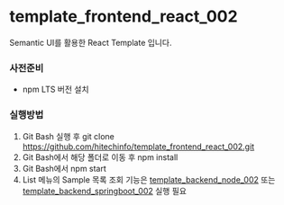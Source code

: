 # template_frontend_react_002
Semantic UI를 활용한 React Template 입니다.

### 사전준비
- npm LTS 버전 설치

### 실행방법
1. Git Bash 실행 후 git clone https://github.com/hitechinfo/template_frontend_react_002.git
2. Git Bash에서 해당 폴더로 이동 후 npm install
3. Git Bash에서 npm start
4. List 메뉴의 Sample 목록 조회 기능은 [template_backend_node_002](https://github.com/hitechinfo/template_backend_node_002) 또는 [template_backend_springboot_002](https://github.com/hitechinfo/template_backend_springboot_002) 실행 필요
